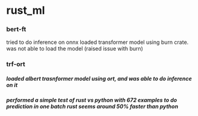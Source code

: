 # rust_ml


### bert-ft
tried to do inference on onnx loaded transformer model using burn crate. was not able to load the model (raised issue with burn) 


### trf-ort
##### loaded albert trasnformer model using ort, and was able to do inference on it
##### performed a simple test of rust vs python with 672 examples to do prediction in one batch rust seems around 50% faster than python


